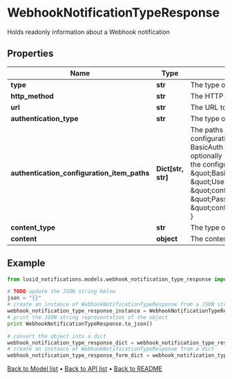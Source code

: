 # WebhookNotificationTypeResponse

Holds readonly information about a Webhook notification

## Properties
Name | Type | Description | Notes
------------ | ------------- | ------------- | -------------
**type** | **str** | The type of delivery mechanism for this notification | [optional] 
**http_method** | **str** | The HTTP method such as GET, POST, etc. to use on the request | [optional] 
**url** | **str** | The URL to send the request to | [optional] 
**authentication_type** | **str** | The type of authentication to use on the request | [optional] 
**authentication_configuration_item_paths** | **Dict[str, str]** | The paths of the Configuration Store configuration items that contain the authentication configuration. Each  authentication type requires different keys:  - Lusid - None required  - BasicAuth - Requires &#39;Username&#39; and &#39;Password&#39;  - BearerToken - Requires &#39;BearerToken&#39; and optionally &#39;BearerScheme&#39;                e.g. the following would be valid assuming that the config is present in the configuration store at the  specified paths:                    \&quot;authenticationType\&quot;: \&quot;BasicAuth\&quot;,      \&quot;authenticationConfigurationItemPaths\&quot;: {          \&quot;Username\&quot;: \&quot;config://personal/myUserId/WebhookConfigurations/ExampleService/AdminUser\&quot;,          \&quot;Password\&quot;: \&quot;config://personal/myUserId/WebhookConfigurations/ExampleService/AdminPassword\&quot;      } | [optional] 
**content_type** | **str** | The type of the content e.g. Json | [optional] 
**content** | **object** | The content of the request | [optional] 

## Example

```python
from lusid_notifications.models.webhook_notification_type_response import WebhookNotificationTypeResponse

# TODO update the JSON string below
json = "{}"
# create an instance of WebhookNotificationTypeResponse from a JSON string
webhook_notification_type_response_instance = WebhookNotificationTypeResponse.from_json(json)
# print the JSON string representation of the object
print WebhookNotificationTypeResponse.to_json()

# convert the object into a dict
webhook_notification_type_response_dict = webhook_notification_type_response_instance.to_dict()
# create an instance of WebhookNotificationTypeResponse from a dict
webhook_notification_type_response_form_dict = webhook_notification_type_response.from_dict(webhook_notification_type_response_dict)
```
[Back to Model list](../README.md#documentation-for-models) &#8226; [Back to API list](../README.md#documentation-for-api-endpoints) &#8226; [Back to README](../README.md)


